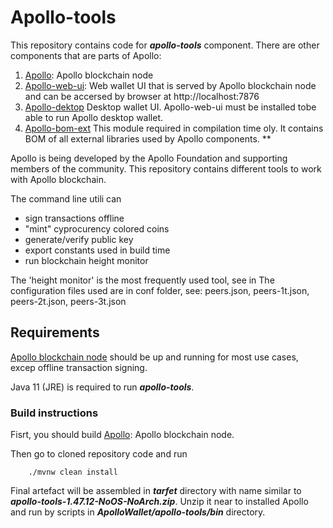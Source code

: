# Apollo-tools

This repository contains code for ___apollo-tools___ component.
There are other components that are parts of Apollo:

1. [Apollo](https://github.com/ApolloFoundation/Apollo): Apollo blockchain node
2. [Apollo-web-ui](https://github.com/ApolloFoundation/Apollo-web-ui): Web wallet UI that is served by Apollo blockchain node and can be accersed by browser at http://localhost:7876
3. [Apollo-dektop](https://github.com/ApolloFoundation/Apollo-desktop) Desktop wallet UI. Apollo-web-ui must be installed tobe able to run Apollo desktop wallet.
4. [Apollo-bom-ext](https://github.com/ApolloFoundation/Apollo-bom-ext) This module required in compilation time oly. It contains BOM of all external libraries used by Apollo components. **

Apollo is being developed by the Apollo Foundation and supporting members of the community.
This repository contains different tools to work with Apollo blockchain.

The command line utili can

* sign transactions offline
* "mint" cyprocurency colored coins
* generate/verify public key
* export constants used in build time
* run blockchain height monitor

The 'height monitor' is the most frequently used tool, see in
The configuration files used are in conf folder, see: peers.json, peers-1t.json, peers-2t.json, peers-3t.json 

## Requirements

[Apollo blockchain node](https://github.com/ApolloFoundation/Apollo) should be up and running for 
most use cases, excep offline transaction signing.

Java 11 (JRE) is required to run ___apollo-tools___.


### Build instructions

Fisrt, you should build [Apollo](https://github.com/ApolloFoundation/Apollo): Apollo blockchain node.

Then go to cloned repository code and run
```
	./mvnw clean install
```

Final artefact will be assembled in ___tarfet___ directory with name similar to ___apollo-tools-1.47.12-NoOS-NoArch.zip___. Unzip it near to installed Apollo and run by scripts in ___ApolloWallet/apollo-tools/bin___ directory.

 

